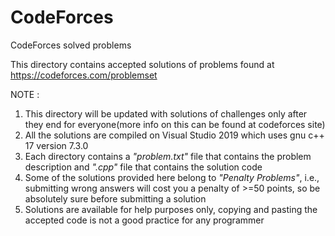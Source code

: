 # CodeForces
CodeForces solved problems

This directory contains accepted solutions of problems found at https://codeforces.com/problemset

NOTE : 
1) This directory will be updated with solutions of challenges only after they end for everyone(more info 
on this can be found at codeforces site)
2) All the solutions are compiled on Visual Studio 2019 which uses gnu c++ 17 version 7.3.0
3) Each directory contains a *"problem.txt"* file that contains the problem description and *".cpp"* file that contains the solution code
4) Some of the solutions provided here belong to *"Penalty Problems"*, i.e., submitting wrong answers will cost you a penalty of >=50 points, so be absolutely sure before submitting a solution
5) Solutions are available for help purposes only, copying and pasting the accepted code is not a good practice for any programmer
